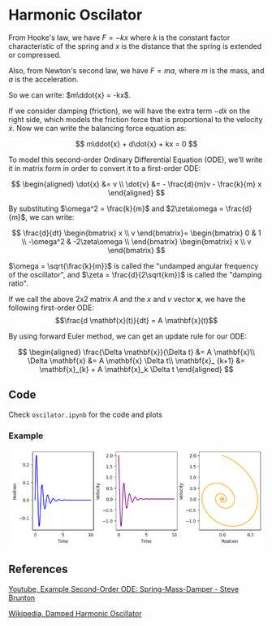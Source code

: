 # Harmonic Oscilator


From Hooke's law, we have $F = -kx$ where $k$ is the constant 
factor characteristic of the spring  and $x$ is the distance 
that the spring is extended or compressed.

Also, from Newton's second law, we have $F = ma$, where $m$ 
is the mass, and $a$ is the acceleration.

So we can write: $m\ddot{x} = -kx$.

If we consider damping (friction), we will have the extra term $-d\dot{x}$ 
on the right side, which models the friction force
that is proportional to the velocity $\dot{x}$. 
Now we can write the balancing force equation as:

$$
m\ddot{x} + d\dot{x} + kx = 0
$$

To model this second-order Ordinary Differential Equation (ODE), we'll write it in
matrix form in order to convert it to a first-order ODE:


$$
\begin{aligned}
\dot{x} &= v \\
\dot{v} &= - \frac{d}{m}v - \frac{k}{m} x 
\end{aligned}
$$

By substituting $\omega^2 = \frac{k}{m}$ and $2\zeta\omega = \frac{d}{m}$, we can write:

$$
\frac{d}{dt}
\begin{bmatrix}
x \\
v
\end{bmatrix}=
\begin{bmatrix}
0 & 1 \\
-\omega^2 & -2\zeta\omega \\
\end{bmatrix}
\begin{bmatrix}
x \\
v
\end{bmatrix}
$$

$\omega = \sqrt{\frac{k}{m}}$ is called the "undamped angular frequency of the oscillator", and $\zeta = \frac{d}{2\sqrt{km}}$ is called the "damping ratio".

If we call the above 2x2 matrix $A$ and the $x$ and $v$ vector $\mathbf{x}$, we have the following first-order ODE: 
$$\frac{d \mathbf{x}(t)}{dt} = A \mathbf{x}(t)$$

By using forward Euler method, we can get an update rule for our ODE:

$$
\begin{aligned}
\frac{\Delta \mathbf{x}}{\Delta t} &= A \mathbf{x}\\
\Delta \mathbf{x} &= A \mathbf{x} \Delta t\\
\mathbf{x}_ {k+1} &= \mathbf{x}_{k} +  A \mathbf{x}_k \Delta t
\end{aligned}
$$

## Code

Check `oscilator.ipynb` for the code and plots

### Example 


<p align="center">
<img src="oscilator_plot_example.png" alt="oscilator plot example" width="500"/>
</p>


## References

[Youtube, Example Second-Order ODE: Spring-Mass-Damper - Steve Brunton](https://youtu.be/r1eWerqrcqo?feature=shared)

[Wikipedia, Damped Harmonic Oscillator](https://en.wikipedia.org/wiki/Harmonic_oscillator#Damped_harmonic_oscillator)